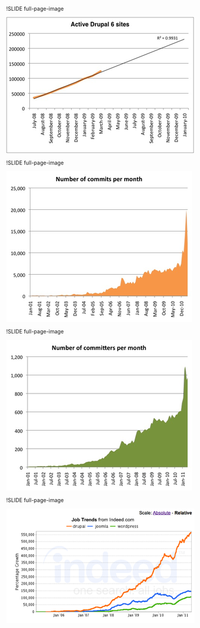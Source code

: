 !SLIDE full-page-image

![Growth](drupal-6-growth.jpg "Drupal 6 growth")


!SLIDE full-page-image

![Growth](commits-2011.jpg "Drupal source commits")


!SLIDE full-page-image

![Growth](committers-2011.jpg "Drupal source committers")


!SLIDE full-page-image

![Growth](drupal-job-trends-june-2011.png "Drupal jobs")



